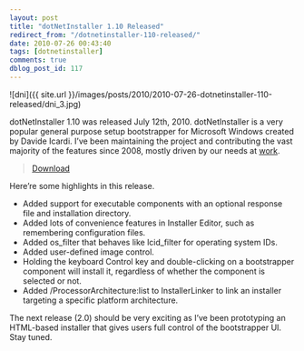 ```yaml
---
layout: post
title: "dotNetInstaller 1.10 Released"
redirect_from: "/dotnetinstaller-110-released/"
date: 2010-07-26 00:43:40
tags: [dotnetinstaller]
comments: true
dblog_post_id: 117
---
```


![dni]({{ site.url }}/images/posts/2010/2010-07-26-dotnetinstaller-110-released/dni_3.jpg)

dotNetInstaller 1.10 was released July 12th, 2010. dotNetInstaller is a very popular general purpose setup bootstrapper for Microsoft Windows created by Davide Icardi. I’ve been maintaining the project and contributing the vast majority of the features since 2008, mostly driven by our needs at [work](https://web.archive.org/web/20131111165225/https://www.appsecinc.com).

> [Download](https://github.com/dblock/dotnetinstaller)

Here’re some highlights in this release.

- Added support for executable components with an optional response file and installation directory.
- Added lots of convenience features in Installer Editor, such as remembering configuration files.
- Added os_filter that behaves like lcid_filter for operating system IDs.
- Added user-defined image control.
- Holding the keyboard Control key and double-clicking on a bootstrapper component will install it, regardless of whether the component is selected or not.
- Added /ProcessorArchitecture:list to InstallerLinker to link an installer targeting a specific platform architecture.

The next release (2.0) should be very exciting as I’ve been prototyping an HTML-based installer that gives users full control of the bootstrapper UI. Stay tuned.
